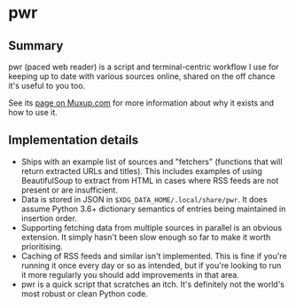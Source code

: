 # pwr

## Summary

pwr (paced web reader) is a script and terminal-centric workflow I use for
keeping up to date with various sources online, shared on the off chance it's
useful to you too.

See its [page on Muxup.com](https://muxup.com/pwr) for more information about
why it exists and how to use it.

## Implementation details

* Ships with an example list of sources and "fetchers" (functions that will
  return extracted URLs and titles). This includes examples of using
  BeautifulSoup to extract from HTML in cases where RSS feeds are not present
  or are insufficient.
* Data is stored in JSON in `$XDG_DATA_HOME/.local/share/pwr`. It does assume
  Python 3.6+ dictionary semantics of entries being maintained in insertion
  order.
* Supporting fetching data from multiple sources in parallel is an obvious
  extension. It simply hasn't been slow enough so far to make it worth
  prioritising.
* Caching of RSS feeds and similar isn't implemented. This is fine if you're
  running it once every day or so as intended, but if you're looking to run it
  more regularly you should add improvements in that area.
* pwr is a quick script that scratches an itch. It's definitely not the
  world's most robust or clean Python code.
